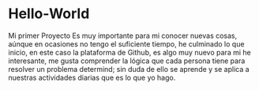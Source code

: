 # Hello-World
Mi primer Proyecto
Es muy importante para mi conocer nuevas cosas, aúnque  en ocasiones no tengo el suficiente tiempo, he culminado  lo que inicio, en este caso la plataforma de Github, es algo muy nuevo para mi he interesante, me gusta  comprender la lógica que cada  persona tiene para resolver un problema determind; sin duda de ello se aprende y se aplica a nuestras actividades diarias que es lo que yo hago.
